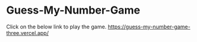 # Guess-My-Number-Game 
Click on the below link to play the game.
https://guess-my-number-game-three.vercel.app/

